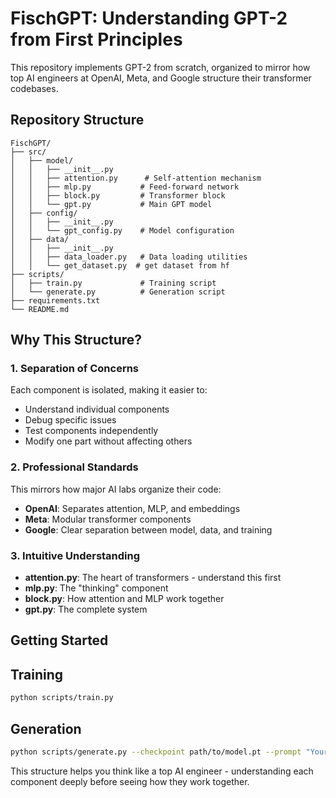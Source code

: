 # FischGPT: Understanding GPT-2 from First Principles

This repository implements GPT-2 from scratch, organized to mirror how top AI engineers at OpenAI, Meta, and Google structure their transformer codebases.

## Repository Structure

```
FischGPT/
├── src/
│   ├── model/
│   │   ├── __init__.py
│   │   ├── attention.py      # Self-attention mechanism
│   │   ├── mlp.py           # Feed-forward network
│   │   ├── block.py         # Transformer block
│   │   └── gpt.py           # Main GPT model
│   ├── config/
│   │   ├── __init__.py
│   │   └── gpt_config.py    # Model configuration
│   ├── data/
│   │   ├── __init__.py
│   │   ├── data_loader.py   # Data loading utilities
│   │   └── get_dataset.py  # get dataset from hf
├── scripts/
│   ├── train.py             # Training script
│   └── generate.py          # Generation script
├── requirements.txt
└── README.md
```

## Why This Structure?

### 1. **Separation of Concerns**
Each component is isolated, making it easier to:
- Understand individual components
- Debug specific issues
- Test components independently
- Modify one part without affecting others

### 2. **Professional Standards**
This mirrors how major AI labs organize their code:
- **OpenAI**: Separates attention, MLP, and embeddings
- **Meta**: Modular transformer components
- **Google**: Clear separation between model, data, and training

### 3. **Intuitive Understanding**
- **attention.py**: The heart of transformers - understand this first
- **mlp.py**: The "thinking" component
- **block.py**: How attention and MLP work together
- **gpt.py**: The complete system

## Getting Started


## Training

```bash
python scripts/train.py
```

## Generation

```bash
python scripts/generate.py --checkpoint path/to/model.pt --prompt "Your prompt here"
```


This structure helps you think like a top AI engineer - understanding each component deeply before seeing how they work together.